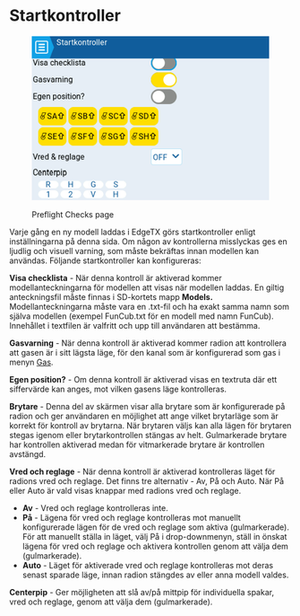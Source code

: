 # Startkontroller

<figure><img src="../../../../.gitbook/assets/preflightchecks.png" alt=""><figcaption><p>Preflight Checks page</p></figcaption></figure>

Varje gång en ny modell laddas i EdgeTX görs startkontroller enligt inställningarna på denna sida. Om någon av kontrollerna misslyckas ges en ljudlig och visuell varning, som måste bekräftas innan modellen kan användas. Följande startkontroller kan konfigureras:

**Visa checklista** - När denna kontroll är aktiverad kommer modellanteckningarna för modellen att visas när modellen laddas. En giltig anteckningsfil måste finnas i SD-kortets mapp **Models.** Modellanteckningarna måste vara en .txt-fil och ha exakt samma namn som själva modellen (exempel FunCub.txt för en modell med namn FunCub). Innehållet i textfilen är valfritt och upp till användaren att bestämma.

**Gasvarning** - När denna kontroll är aktiverad kommer radion att kontrollera att gasen är i sitt lägsta läge, för den kanal som är konfigurerad som gas i menyn [Gas](throttle.md).

**Egen position?** - Om denna kontroll är aktiverad visas en textruta där ett siffervärde kan anges, mot vilken gasens läge kontrolleras.

**Brytare** - Denna del av skärmen visar alla brytare som är konfigurerade på radion och ger användaren en möjlighet att ange vilket brytarläge som är korrekt för kontroll av brytarna. När brytaren väljs kan alla lägen för brytaren stegas igenom eller brytarkontrollen stängas av helt. Gulmarkerade brytare har kontrollen aktiverad medan för vitmarkerade brytare är kontrollen avstängd.

**Vred och reglage** - När denna kontroll är aktiverad kontrolleras läget för radions vred och reglage. Det finns tre alternativ - Av, På och Auto. När På eller Auto är vald visas knappar med radions vred och reglage.

* **Av** - Vred och reglage kontrolleras inte.
* **På** - Lägena för vred och reglage kontrolleras mot manuellt konfigurerade lägen för de vred och reglage som aktiva (gulmarkerade). För att manuellt ställa in läget, välj På i drop-downmenyn, ställ in önskat lägena för vred och reglage och aktivera kontrollen genom att välja dem (gulmarkerade).
* **Auto** - Läget för aktiverade vred och reglage kontrolleras mot deras senast sparade läge, innan radion stängdes av eller anna modell valdes.

**Centerpip** - Ger möjligheten att slå av/på mittpip för individuella spakar, vred och reglage, genom att välja dem (gulmarkerade).

